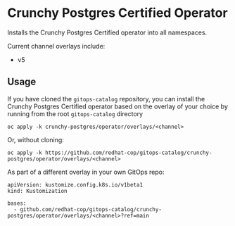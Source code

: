 # Crunchy Postgres Certified Operator

Installs the Crunchy Postgres Certified operator into all namespaces.

Current channel overlays include:
* v5

## Usage

If you have cloned the `gitops-catalog` repository, you can install the Crunchy Postgres Certified operator based on the overlay of your choice by running from the root `gitops-catalog` directory

```
oc apply -k crunchy-postgres/operator/overlays/<channel>
```

Or, without cloning:

```
oc apply -k https://github.com/redhat-cop/gitops-catalog/crunchy-postgres/operator/overlays/<channel>
```

As part of a different overlay in your own GitOps repo:

```
apiVersion: kustomize.config.k8s.io/v1beta1
kind: Kustomization

bases:
  - github.com/redhat-cop/gitops-catalog/crunchy-postgres/operator/overlays/<channel>?ref=main
```

